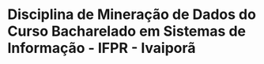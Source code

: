 # Disciplina de Mineração de Dados do Curso Bacharelado em Sistemas de Informação - IFPR - Ivaiporã
